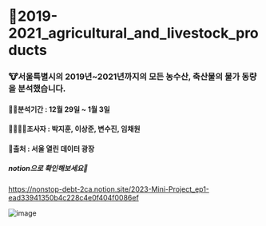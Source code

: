# 🐄2019-2021_agricultural_and_livestock_products
### 🐮서울특별시의 2019년~2021년까지의 모든 농수산, 축산물의 물가 동량을 분석했습니다.

#### 🐱‍🏍분석기간 : 12월 29일 ~ 1월 3일
#### 👨‍👩‍👦‍👦조사자 : 박지훈, 이상준, 변수진, 임채원
#### 🐣출처 : 서울 열린 데이터 광장

##### notion으로 확인해보세요🐥
https://nonstop-debt-2ca.notion.site/2023-Mini-Project_ep1-ead33941350b4c228c4e0f404f0086ef

![image](https://user-images.githubusercontent.com/114221089/210527242-329c35f9-7457-4df6-b25a-cb2819c7866d.png)
